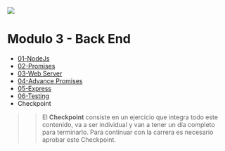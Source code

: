 <p align='left'>
    <img src='https://static.wixstatic.com/media/85087f_0d84cbeaeb824fca8f7ff18d7c9eaafd~mv2.png/v1/fill/w_160,h_30,al_c,q_85,usm_0.66_1.00_0.01/Logo_completo_Color_1PNG.webp' </img>
</p>

# Modulo 3 - Back End

- [01-NodeJs](./01-Node)
- [02-Promises](./02-Promises)
- [03-Web Server](./03-WebServer)
- [04-Advance Promises](./04-AdvancePromises)
- [05-Express](./05-Express)
- [06-Testing](./06-Testing)
- Checkpoint

>> El **Checkpoint** consiste en un ejercicio que integra todo este contenido, va a ser individual y van a tener un día completo para terminarlo. Para continuar con la carrera es necesario aprobar este Checkpoint.
